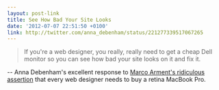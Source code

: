 ```yaml
---
layout: post-link
title: See How Bad Your Site Looks
date: '2012-07-07 22:51:50 +0100'
link: http://twitter.com/anna_debenham/status/221277339517067265
---
```

> If you're a web designer, you really, really need to get a cheap Dell monitor so you can see how bad your site looks on it and fix it.

-- Anna Debenham's excellent response to [Marco Arment's ridiculous assertion][1] that every web designer needs to buy a retina MacBook Pro.

[1]: https://twitter.com/marcoarment/status/220968507117015040